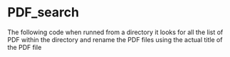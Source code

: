 # PDF_search
The following code when runned from a directory it looks for all the list of PDF within the directory and rename the PDF files using the actual title of the PDF file
